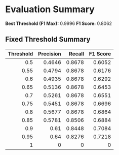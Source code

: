 # Evaluation Summary

**Best Threshold (F1 Max):** 0.9996
**F1 Score:** 0.8062

## Fixed Threshold Summary

|   Threshold |   Precision |   Recall |   F1 Score |
|------------:|------------:|---------:|-----------:|
|        0.5  |      0.4646 |   0.8678 |     0.6052 |
|        0.55 |      0.4794 |   0.8678 |     0.6176 |
|        0.6  |      0.4935 |   0.8678 |     0.6292 |
|        0.65 |      0.5136 |   0.8678 |     0.6453 |
|        0.7  |      0.5261 |   0.8678 |     0.6551 |
|        0.75 |      0.5451 |   0.8678 |     0.6696 |
|        0.8  |      0.5677 |   0.8678 |     0.6864 |
|        0.85 |      0.5781 |   0.8506 |     0.6884 |
|        0.9  |      0.61   |   0.8448 |     0.7084 |
|        0.95 |      0.64   |   0.8276 |     0.7218 |
|        1    |      0      |   0      |     0      |
